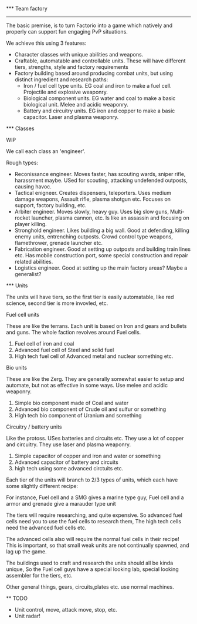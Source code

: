 *** Team factory

--------------------------------------

The basic premise, is to turn Factorio into a game which natively and properly can support fun engaging PvP situations.

We achieve this using 3 features:
 - Character classes with unique abilities and weapons.
 - Craftable, automatable and controllable units. These will have different tiers, strengths, style and factory requirements
 - Factory building based around producing combat units, but using distinct ingredient and research paths:
    - Iron / fuel cell type units. EG coal and iron to make a fuel cell. Projectile and explosive weaponry.
    - Biological component units. EG water and coal to make a basic biological unit. Melee and acidic weaponry.
    - Battery and circuitry units. EG iron and copper to make a basic capacitor. Laser and plasma weaponry.

*** Classes

WIP

We call each class an 'engineer'.

Rough types:
  - Reconissance engineer. Moves faster, has scouting wards, sniper rifle, harassment maybe. USed for scouting, attacking undefended outposts, causing havoc.
  - Tactical enigneer. Creates dispensers, teleporters. Uses medium damage weapons, Assault rifle, plasma shotgun etc. Focuses on support, factory building, etc.
  - Arbiter engineer. Moves slowly, heavy guy. Uses big slow guns, Multi-rocket launcher, plasma cannon, etc. Is like an assassin and focusing on player killing.
  - Stronghold engineer. Likes building a big wall. Good at defending, killing enemy units, entrenching outposts. Crowd control type weapons, flamethrower, grenade launcher etc.
  - Fabrication engineer. Good at setting up outposts and building train lines etc. Has mobile construction port, some special construction and repair related abilities.
  - Logistics engineer. Good at setting up the main factory areas? Maybe a generalist?

 *** Units

 The units will have tiers, so the first tier is easily automatable, like red science, second tier is more invovled, etc.

Fuel cell units

These are like the terrans. Each unit is based on Iron and gears and bullets and guns. The whole faction revolves around Fuel cells.

1. Fuel cell of iron and coal
2. Advanced fuel cell of Steel and solid fuel
3. High tech fuel cell of Advanced metal and nuclear something etc.


Bio units

These are like the Zerg. They are generally somewhat easier to setup and automate, but not as effective in some ways. Use melee and acidic weaponry.

1. Simple bio component made of Coal and water
2. Advanced bio component of Crude oil and sulfur or something
3. High tech bio component of Uranium and something

Circuitry / battery units

Like the protoss. USes batteries and circuits etc. They use a lot of copper and circuitry. They use laser and plasma weaponry.

1. Simple capacitor of copper and iron and water or something
2. Advanced capacitor of battery and circuits
3. high tech using some advanced circtuits etc.

Each tier of the units will branch to 2/3 types of units, which each have some slightly different recipe:

For instance, Fuel cell and a SMG gives a marine type guy, Fuel cell and a armor and grenade give a marauder type unit

The tiers will require researching, and quite expensive.
So advanced fuel cells need you to use the fuel cells to research them,
The high tech cells need the advanced fuel cells etc.

The advanced cells also will require the normal fuel cells in their recipe!
This is important, so that small weak units are not continually spawned, and lag up the game.

The buildings used to craft and research the units should all be kinda unique, 
So the Fuel cell guys have a special looking lab, special looking assembler for the tiers, etc.

Other general things, gears, circuits,plates etc. use normal machines.



** TODO

 - Unit control, move, attack move, stop, etc.
 - Unit radar!